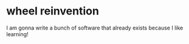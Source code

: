 # wheel reinvention

I am gonna write a bunch of software that already exists because I like learning!
